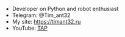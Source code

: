 * Developer on Python and robot enthusiast 
* Telegram: @Tim_ant32
* My site: https://timant32.ru
* YouTube: [TAP](https://www.youtube.com/@_justcoder_)
